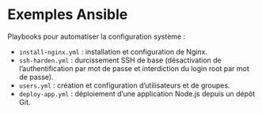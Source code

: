 # Exemples Ansible

Playbooks pour automatiser la configuration système :

- `install-nginx.yml` : installation et configuration de Nginx.  
- `ssh-harden.yml`    : durcissement SSH de base (désactivation de l’authentification par mot de passe et interdiction du login root par mot de passe).
- `users.yml`        : création et configuration d’utilisateurs et de groupes.
- `deploy-app.yml`   : déploiement d’une application Node.js depuis un dépôt Git.

